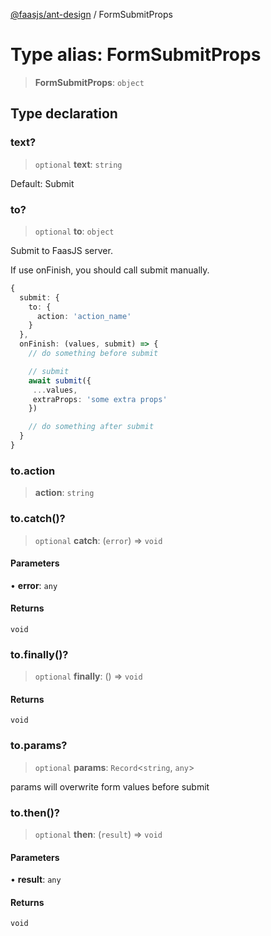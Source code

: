 [@faasjs/ant-design](../README.md) / FormSubmitProps

# Type alias: FormSubmitProps

> **FormSubmitProps**: `object`

## Type declaration

### text?

> `optional` **text**: `string`

Default: Submit

### to?

> `optional` **to**: `object`

Submit to FaasJS server.

If use onFinish, you should call submit manually.
```ts
{
  submit: {
    to: {
      action: 'action_name'
    }
  },
  onFinish: (values, submit) => {
    // do something before submit

    // submit
    await submit({
     ...values,
     extraProps: 'some extra props'
    })

    // do something after submit
  }
}
```

### to.action

> **action**: `string`

### to.catch()?

> `optional` **catch**: (`error`) => `void`

#### Parameters

• **error**: `any`

#### Returns

`void`

### to.finally()?

> `optional` **finally**: () => `void`

#### Returns

`void`

### to.params?

> `optional` **params**: `Record`\<`string`, `any`\>

params will overwrite form values before submit

### to.then()?

> `optional` **then**: (`result`) => `void`

#### Parameters

• **result**: `any`

#### Returns

`void`
